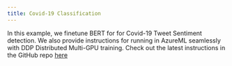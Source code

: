 ```yaml
---
title: Covid-19 Classification
---
```


In this example, we finetune BERT for for Covid-19 Tweet Sentiment detection. We also provide instructions for running in AzureML seamlessly with DDP Distributed Multi-GPU training. Check out the latest instructions in the GitHub repo [here](https://github.com/microsoft/PyMarlin/tree/main/examples/covid19_text_sentiment_classification)
